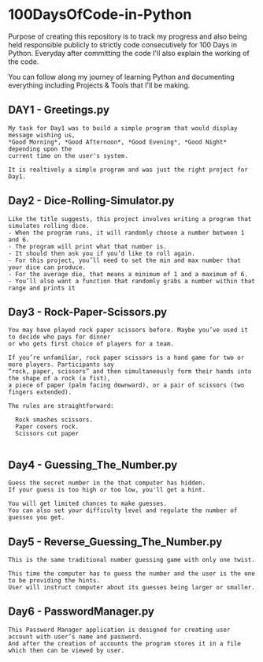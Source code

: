 # 100DaysOfCode-in-Python


Purpose of creating this repository is to track my progress and also being held responsible publicly to strictly code consecutively for 100 Days in Python.
Everyday after committing the code I'll also explain the working of the code.

You can follow along my journey of learning Python and documenting everything including Projects & Tools that I'll be making.

## DAY1 - Greetings.py

```
My task for Day1 was to build a simple program that would display message wishing us, 
*Good Morning*, *Good Afternoon*, *Good Evening*, *Good Night* depending upon the 
current time on the user's system.

It is realtively a simple program and was just the right project for Day1.
```

## Day2 - Dice-Rolling-Simulator.py

```
Like the title suggests, this project involves writing a program that simulates rolling dice. 
- When the program runs, it will randomly choose a number between 1 and 6.
- The program will print what that number is. 
- It should then ask you if you’d like to roll again. 
- For this project, you’ll need to set the min and max number that your dice can produce. 
- For the average die, that means a minimum of 1 and a maximum of 6. 
- You’ll also want a function that randomly grabs a number within that range and prints it
```

## Day3 - Rock-Paper-Scissors.py

```
You may have played rock paper scissors before. Maybe you’ve used it to decide who pays for dinner 
or who gets first choice of players for a team.

If you’re unfamiliar, rock paper scissors is a hand game for two or more players. Participants say 
“rock, paper, scissors” and then simultaneously form their hands into the shape of a rock (a fist), 
a piece of paper (palm facing downward), or a pair of scissors (two fingers extended). 

The rules are straightforward:

  Rock smashes scissors.
  Paper covers rock.
  Scissors cut paper
  
```

## Day4 - Guessing_The_Number.py

```
Guess the secret number in the that computer has hidden.
If your guess is too high or too low, you'll get a hint.

You will get limited chances to make guesses. 
You can also set your difficulty level and regulate the number of guesses you get.
```

## Day5 - Reverse_Guessing_The_Number.py

```
This is the same traditional number guessing game with only one twist.

This time the computer has to guess the number and the user is the one 
to be providing the hints.
User will instruct computer about its guesses being larger or smaller.
```

## Day6 - PasswordManager.py

```
This Password Manager application is designed for creating user account with user’s name and password. 
And after the creation of accounts the program stores it in a file which then can be viewed by user.
```
